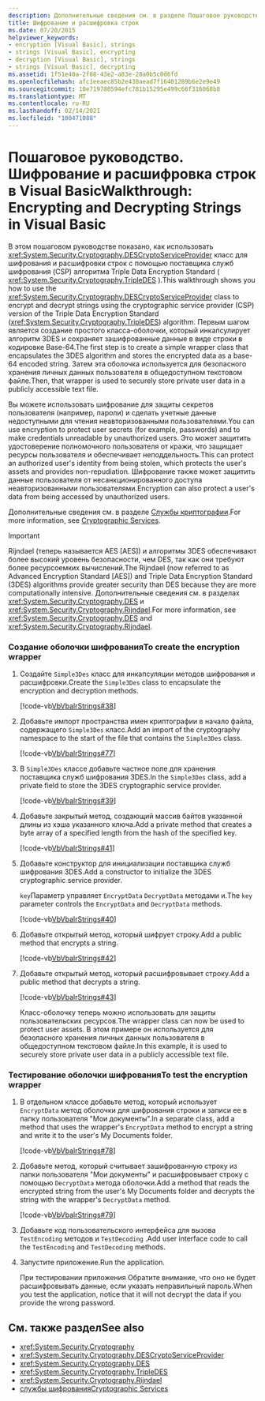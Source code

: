 ```yaml
---
description: Дополнительные сведения см. в разделе Пошаговое руководство. шифрование и расшифровка строк в Visual Basic
title: Шифрование и расшифровка строк
ms.date: 07/20/2015
helpviewer_keywords:
- encryption [Visual Basic], strings
- strings [Visual Basic], encrypting
- decryption [Visual Basic], strings
- strings [Visual Basic], decrypting
ms.assetid: 1f51e40a-2f88-43e2-a83e-28a0b5c0d6fd
ms.openlocfilehash: afc1eeaec85b2e430aead7f16401289b6e2e9e49
ms.sourcegitcommit: 10e719780594efc781b15295e499c66f316068b8
ms.translationtype: MT
ms.contentlocale: ru-RU
ms.lasthandoff: 02/14/2021
ms.locfileid: "100471088"
---
```

# <a name="walkthrough-encrypting-and-decrypting-strings-in-visual-basic"></a><span data-ttu-id="8a320-103">Пошаговое руководство. Шифрование и расшифровка строк в Visual Basic</span><span class="sxs-lookup"><span data-stu-id="8a320-103">Walkthrough: Encrypting and Decrypting Strings in Visual Basic</span></span>

<span data-ttu-id="8a320-104">В этом пошаговом руководстве показано, как использовать <xref:System.Security.Cryptography.DESCryptoServiceProvider> класс для шифрования и расшифровки строк с помощью поставщика служб шифрования (CSP) алгоритма Triple Data Encryption Standard ( <xref:System.Security.Cryptography.TripleDES> ).</span><span class="sxs-lookup"><span data-stu-id="8a320-104">This walkthrough shows you how to use the <xref:System.Security.Cryptography.DESCryptoServiceProvider> class to encrypt and decrypt strings using the cryptographic service provider (CSP) version of the Triple Data Encryption Standard (<xref:System.Security.Cryptography.TripleDES>) algorithm.</span></span> <span data-ttu-id="8a320-105">Первым шагом является создание простого класса-оболочки, который инкапсулирует алгоритм 3DES и сохраняет зашифрованные данные в виде строки в кодировке Base-64.</span><span class="sxs-lookup"><span data-stu-id="8a320-105">The first step is to create a simple wrapper class that encapsulates the 3DES algorithm and stores the encrypted data as a base-64 encoded string.</span></span> <span data-ttu-id="8a320-106">Затем эта оболочка используется для безопасного хранения личных данных пользователя в общедоступном текстовом файле.</span><span class="sxs-lookup"><span data-stu-id="8a320-106">Then, that wrapper is used to securely store private user data in a publicly accessible text file.</span></span>  
  
 <span data-ttu-id="8a320-107">Вы можете использовать шифрование для защиты секретов пользователя (например, пароли) и сделать учетные данные недоступными для чтения неавторизованными пользователями.</span><span class="sxs-lookup"><span data-stu-id="8a320-107">You can use encryption to protect user secrets (for example, passwords) and to make credentials unreadable by unauthorized users.</span></span> <span data-ttu-id="8a320-108">Это может защитить удостоверение полномочного пользователя от кражи, что защищает ресурсы пользователя и обеспечивает неподдельность.</span><span class="sxs-lookup"><span data-stu-id="8a320-108">This can protect an authorized user's identity from being stolen, which protects the user's assets and provides non-repudiation.</span></span> <span data-ttu-id="8a320-109">Шифрование также может защитить данные пользователя от несанкционированного доступа неавторизованными пользователями.</span><span class="sxs-lookup"><span data-stu-id="8a320-109">Encryption can also protect a user's data from being accessed by unauthorized users.</span></span>  
  
 <span data-ttu-id="8a320-110">Дополнительные сведения см. в разделе [Службы криптографии](../../../../standard/security/cryptographic-services.md).</span><span class="sxs-lookup"><span data-stu-id="8a320-110">For more information, see [Cryptographic Services](../../../../standard/security/cryptographic-services.md).</span></span>  
  
> [!IMPORTANT]
> <span data-ttu-id="8a320-111">Rijndael (теперь называется AES [AES]) и алгоритмы 3DES обеспечивают более высокий уровень безопасности, чем DES, так как они требуют более ресурсоемких вычислений.</span><span class="sxs-lookup"><span data-stu-id="8a320-111">The Rijndael (now referred to as Advanced Encryption Standard [AES]) and Triple Data Encryption Standard (3DES) algorithms provide greater security than DES because they are more computationally intensive.</span></span> <span data-ttu-id="8a320-112">Дополнительные сведения см. в разделах <xref:System.Security.Cryptography.DES> и <xref:System.Security.Cryptography.Rijndael>.</span><span class="sxs-lookup"><span data-stu-id="8a320-112">For more information, see <xref:System.Security.Cryptography.DES> and <xref:System.Security.Cryptography.Rijndael>.</span></span>  
  
### <a name="to-create-the-encryption-wrapper"></a><span data-ttu-id="8a320-113">Создание оболочки шифрования</span><span class="sxs-lookup"><span data-stu-id="8a320-113">To create the encryption wrapper</span></span>  
  
1. <span data-ttu-id="8a320-114">Создайте `Simple3Des` класс для инкапсуляции методов шифрования и расшифровки.</span><span class="sxs-lookup"><span data-stu-id="8a320-114">Create the `Simple3Des` class to encapsulate the encryption and decryption methods.</span></span>  
  
     [!code-vb[VbVbalrStrings#38](~/samples/snippets/visualbasic/VS_Snippets_VBCSharp/VbVbalrStrings/VB/Class3.vb#38)]  
  
2. <span data-ttu-id="8a320-115">Добавьте импорт пространства имен криптографии в начало файла, содержащего `Simple3Des` класс.</span><span class="sxs-lookup"><span data-stu-id="8a320-115">Add an import of the cryptography namespace to the start of the file that contains the `Simple3Des` class.</span></span>  
  
     [!code-vb[VbVbalrStrings#77](~/samples/snippets/visualbasic/VS_Snippets_VBCSharp/VbVbalrStrings/VB/Class3.vb#77)]  
  
3. <span data-ttu-id="8a320-116">В `Simple3Des` классе добавьте частное поле для хранения поставщика служб шифрования 3DES.</span><span class="sxs-lookup"><span data-stu-id="8a320-116">In the `Simple3Des` class, add a private field to store the 3DES cryptographic service provider.</span></span>  
  
     [!code-vb[VbVbalrStrings#39](~/samples/snippets/visualbasic/VS_Snippets_VBCSharp/VbVbalrStrings/VB/Class3.vb#39)]  
  
4. <span data-ttu-id="8a320-117">Добавьте закрытый метод, создающий массив байтов указанной длины из хэша указанного ключа.</span><span class="sxs-lookup"><span data-stu-id="8a320-117">Add a private method that creates a byte array of a specified length from the hash of the specified key.</span></span>  
  
     [!code-vb[VbVbalrStrings#41](~/samples/snippets/visualbasic/VS_Snippets_VBCSharp/VbVbalrStrings/VB/Class3.vb#41)]  
  
5. <span data-ttu-id="8a320-118">Добавьте конструктор для инициализации поставщика служб шифрования 3DES.</span><span class="sxs-lookup"><span data-stu-id="8a320-118">Add a constructor to initialize the 3DES cryptographic service provider.</span></span>  
  
     <span data-ttu-id="8a320-119">`key`Параметр управляет `EncryptData` `DecryptData` методами и.</span><span class="sxs-lookup"><span data-stu-id="8a320-119">The `key` parameter controls the `EncryptData` and `DecryptData` methods.</span></span>  
  
     [!code-vb[VbVbalrStrings#40](~/samples/snippets/visualbasic/VS_Snippets_VBCSharp/VbVbalrStrings/VB/Class3.vb#40)]  
  
6. <span data-ttu-id="8a320-120">Добавьте открытый метод, который шифрует строку.</span><span class="sxs-lookup"><span data-stu-id="8a320-120">Add a public method that encrypts a string.</span></span>  
  
     [!code-vb[VbVbalrStrings#42](~/samples/snippets/visualbasic/VS_Snippets_VBCSharp/VbVbalrStrings/VB/Class3.vb#42)]  
  
7. <span data-ttu-id="8a320-121">Добавьте открытый метод, который расшифровывает строку.</span><span class="sxs-lookup"><span data-stu-id="8a320-121">Add a public method that decrypts a string.</span></span>  
  
     [!code-vb[VbVbalrStrings#43](~/samples/snippets/visualbasic/VS_Snippets_VBCSharp/VbVbalrStrings/VB/Class3.vb#43)]  
  
     <span data-ttu-id="8a320-122">Класс-оболочку теперь можно использовать для защиты пользовательских ресурсов.</span><span class="sxs-lookup"><span data-stu-id="8a320-122">The wrapper class can now be used to protect user assets.</span></span> <span data-ttu-id="8a320-123">В этом примере он используется для безопасного хранения личных данных пользователя в общедоступном текстовом файле.</span><span class="sxs-lookup"><span data-stu-id="8a320-123">In this example, it is used to securely store private user data in a publicly accessible text file.</span></span>  
  
### <a name="to-test-the-encryption-wrapper"></a><span data-ttu-id="8a320-124">Тестирование оболочки шифрования</span><span class="sxs-lookup"><span data-stu-id="8a320-124">To test the encryption wrapper</span></span>  
  
1. <span data-ttu-id="8a320-125">В отдельном классе добавьте метод, который использует `EncryptData` метод оболочки для шифрования строки и записи ее в папку пользователя "Мои документы".</span><span class="sxs-lookup"><span data-stu-id="8a320-125">In a separate class, add a method that uses the wrapper's `EncryptData` method to encrypt a string and write it to the user's My Documents folder.</span></span>  
  
     [!code-vb[VbVbalrStrings#78](~/samples/snippets/visualbasic/VS_Snippets_VBCSharp/VbVbalrStrings/VB/Class3.vb#78)]  
  
2. <span data-ttu-id="8a320-126">Добавьте метод, который считывает зашифрованную строку из папки пользователя "Мои документы" и расшифровывает строку с помощью `DecryptData` метода оболочки.</span><span class="sxs-lookup"><span data-stu-id="8a320-126">Add a method that reads the encrypted string from the user's My Documents folder and decrypts the string with the wrapper's `DecryptData` method.</span></span>  
  
     [!code-vb[VbVbalrStrings#79](~/samples/snippets/visualbasic/VS_Snippets_VBCSharp/VbVbalrStrings/VB/Class3.vb#79)]  
  
3. <span data-ttu-id="8a320-127">Добавьте код пользовательского интерфейса для вызова `TestEncoding` методов и `TestDecoding` .</span><span class="sxs-lookup"><span data-stu-id="8a320-127">Add user interface code to call the `TestEncoding` and `TestDecoding` methods.</span></span>  
  
4. <span data-ttu-id="8a320-128">Запустите приложение.</span><span class="sxs-lookup"><span data-stu-id="8a320-128">Run the application.</span></span>  
  
     <span data-ttu-id="8a320-129">При тестировании приложения Обратите внимание, что оно не будет расшифровывать данные, если указать неправильный пароль.</span><span class="sxs-lookup"><span data-stu-id="8a320-129">When you test the application, notice that it will not decrypt the data if you provide the wrong password.</span></span>  
  
## <a name="see-also"></a><span data-ttu-id="8a320-130">См. также раздел</span><span class="sxs-lookup"><span data-stu-id="8a320-130">See also</span></span>

- <xref:System.Security.Cryptography>
- <xref:System.Security.Cryptography.DESCryptoServiceProvider>
- <xref:System.Security.Cryptography.DES>
- <xref:System.Security.Cryptography.TripleDES>
- <xref:System.Security.Cryptography.Rijndael>
- [<span data-ttu-id="8a320-131">службы шифрования</span><span class="sxs-lookup"><span data-stu-id="8a320-131">Cryptographic Services</span></span>](../../../../standard/security/cryptographic-services.md)
